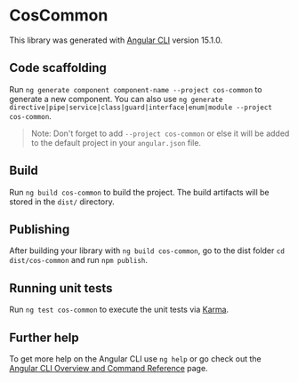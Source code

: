 # CosCommon

This library was generated with [Angular CLI](https://github.com/angular/angular-cli) version 15.1.0.

## Code scaffolding

Run `ng generate component component-name --project cos-common` to generate a new component. You can also use `ng generate directive|pipe|service|class|guard|interface|enum|module --project cos-common`.
> Note: Don't forget to add `--project cos-common` or else it will be added to the default project in your `angular.json` file. 

## Build

Run `ng build cos-common` to build the project. The build artifacts will be stored in the `dist/` directory.

## Publishing

After building your library with `ng build cos-common`, go to the dist folder `cd dist/cos-common` and run `npm publish`.

## Running unit tests

Run `ng test cos-common` to execute the unit tests via [Karma](https://karma-runner.github.io).

## Further help

To get more help on the Angular CLI use `ng help` or go check out the [Angular CLI Overview and Command Reference](https://angular.io/cli) page.

